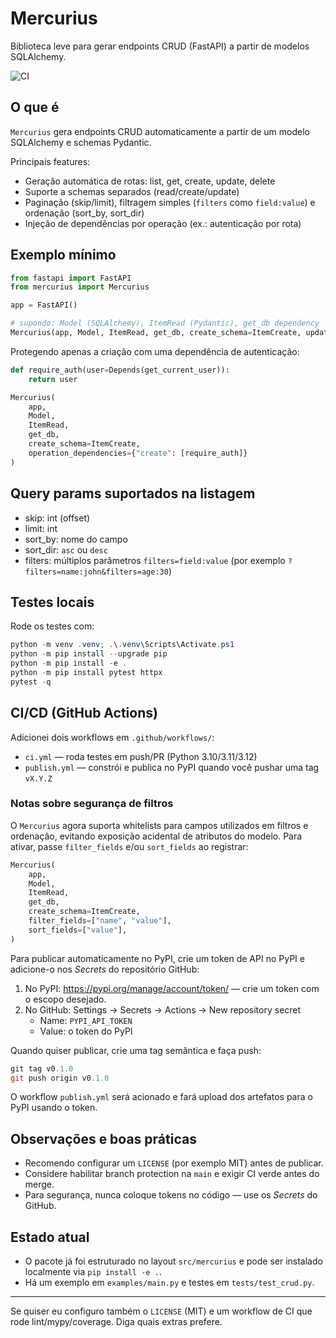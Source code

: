 # Mercurius

Biblioteca leve para gerar endpoints CRUD (FastAPI) a partir de modelos SQLAlchemy.

![CI](https://github.com/Kalimbinha/Mercurius/actions/workflows/ci.yml/badge.svg)

## O que é

`Mercurius` gera endpoints CRUD automaticamente a partir de um modelo SQLAlchemy e schemas Pydantic.

Principais features:
- Geração automática de rotas: list, get, create, update, delete
- Suporte a schemas separados (read/create/update)
- Paginação (skip/limit), filtragem simples (`filters` como `field:value`) e ordenação (sort_by, sort_dir)
- Injeção de dependências por operação (ex.: autenticação por rota)

## Exemplo mínimo

```python
from fastapi import FastAPI
from mercurius import Mercurius

app = FastAPI()

# supondo: Model (SQLAlchemy), ItemRead (Pydantic), get_db dependency
Mercurius(app, Model, ItemRead, get_db, create_schema=ItemCreate, update_schema=ItemUpdate)
```

Protegendo apenas a criação com uma dependência de autenticação:

```python
def require_auth(user=Depends(get_current_user)):
	return user

Mercurius(
	app,
	Model,
	ItemRead,
	get_db,
	create_schema=ItemCreate,
	operation_dependencies={"create": [require_auth]}
)
```

## Query params suportados na listagem

- skip: int (offset)
- limit: int
- sort_by: nome do campo
- sort_dir: `asc` ou `desc`
- filters: múltiplos parâmetros `filters=field:value` (por exemplo `?filters=name:john&filters=age:30`)

## Testes locais

Rode os testes com:

```powershell
python -m venv .venv; .\.venv\Scripts\Activate.ps1
python -m pip install --upgrade pip
python -m pip install -e .
python -m pip install pytest httpx
pytest -q
```

## CI/CD (GitHub Actions)

Adicionei dois workflows em `.github/workflows/`:

- `ci.yml` — roda testes em push/PR (Python 3.10/3.11/3.12)
- `publish.yml` — constrói e publica no PyPI quando você pushar uma tag `vX.Y.Z`

### Notas sobre segurança de filtros

O `Mercurius` agora suporta whitelists para campos utilizados em filtros e ordenação, evitando exposição acidental de atributos do modelo. Para ativar, passe `filter_fields` e/ou `sort_fields` ao registrar:

```python
Mercurius(
	app,
	Model,
	ItemRead,
	get_db,
	create_schema=ItemCreate,
	filter_fields=["name", "value"],
	sort_fields=["value"],
)
```

Para publicar automaticamente no PyPI, crie um token de API no PyPI e adicione-o nos _Secrets_ do repositório GitHub:

1. No PyPI: https://pypi.org/manage/account/token/ — crie um token com o escopo desejado.
2. No GitHub: Settings -> Secrets -> Actions -> New repository secret
   - Name: `PYPI_API_TOKEN`
   - Value: o token do PyPI

Quando quiser publicar, crie uma tag semântica e faça push:

```powershell
git tag v0.1.0
git push origin v0.1.0
```

O workflow `publish.yml` será acionado e fará upload dos artefatos para o PyPI usando o token.

## Observações e boas práticas

- Recomendo configurar um `LICENSE` (por exemplo MIT) antes de publicar.
- Considere habilitar branch protection na `main` e exigir CI verde antes do merge.
- Para segurança, nunca coloque tokens no código — use os _Secrets_ do GitHub.

## Estado atual

- O pacote já foi estruturado no layout `src/mercurius` e pode ser instalado localmente via `pip install -e .`.
- Há um exemplo em `examples/main.py` e testes em `tests/test_crud.py`.

---

Se quiser eu configuro também o `LICENSE` (MIT) e um workflow de CI que rode lint/mypy/coverage. Diga quais extras prefere.